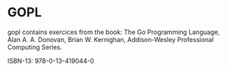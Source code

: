 # GOPL

gopl contains exercices from the book: The Go Programming Language, Alan A. A. Donovan, Brian W. Kernighan, Addison-Wesley Professional Computing Series.

ISBN-13: 978-0-13-419044-0
